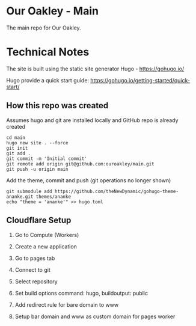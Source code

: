 # Our Oakley - Main

The main repo for Our Oakley.


# Technical Notes

The site is built using the static site generator Hugo - https://gohugo.io/

Hugo provide a quick start guide: https://gohugo.io/getting-started/quick-start/


## How this repo was created

Assumes hugo and git are installed locally and GitHub repo is already created

```
cd main
hugo new site . --force
git init
git add .
git commit -m 'Initial commit'
git remote add origin git@github.com:ouroakley/main.git
git push -u origin main
```

Add the theme, commit and push (git operations no longer shown)

```
git submodule add https://github.com/theNewDynamic/gohugo-theme-ananke.git themes/ananke
echo "theme = 'ananke'" >> hugo.toml
```

## Cloudflare Setup

1. Go to Compute (Workers)
1. Create a new application
1. Go to pages tab
1. Connect to git
1. Select repository
1. Set build options command: hugo, buildoutput: public

1. Add redirect rule for bare domain to www
1. Setup bar domain and www as custom domain for pages worker
